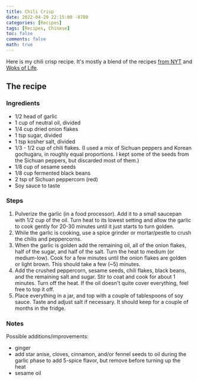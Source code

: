 ```yaml
---
title: Chili Crisp
date: 2022-04-20 22:15:00 -0700
categories: [Recipes]
tags: [Recipes, Chinese]
toc: false
comments: false
math: true
---
```



Here is my chili crisp recipe. It's mostly a blend of the recipes [from NYT][nyt] and [Woks of Life][wol]. 

## The recipe

### Ingredients

- 1/2 head of garlic
- 1 cup of neutral oil, divided
- 1/4 cup dried onion flakes
- 1 tsp sugar, divided
- 1 tsp kosher salt, divided
- 1/3 - 1/2 cup of chili flakes. (I used a mix of Sichuan peppers and Korean gochugaru, in roughly equal proportions. I kept some of the seeds from the Sichuan peppers, but discarded most of them.)
- 1/8 cup of sesame seeds
- 1/8 cup fermented black beans
- 2 tsp of Sichuan peppercorn (red)
- Soy sauce to taste

### Steps

1. Pulverize the garlic (in a food processor). Add it to a small saucepan with 1/2 cup of the oil. Turn heat to its lowest setting and allow the garlic to cook gently for 20-30 minutes until it just starts to turn golden.
2. While the garlic is cooking, use a spice grinder or mortar/pestle to crush the chilis and peppercorns.
3. When the garlic is golden add the remaining oil, all of the onion flakes, half of the sugar, and half of the salt. Turn the heat to medium (or medium-low). Cook for a few minutes until the onion flakes are golden or light brown. This should take a few (~5) minutes. 
4. Add the crushed peppercorn, sesame seeds, chili flakes, black beans, and the remaining salt and sugar. Stir to coat and cook for about 1 minutes. Turn off the heat. If the oil doesn't quite cover everything, feel free to top it off. 
5. Place everything in a jar, and top with a couple of tablespoons of soy sauce. Taste and adjust salt if necessary. It should keep for a couple of months in the fridge. 



### Notes

Possible additions/improvements:

- ginger
- add star anise, cloves, cinnamon, and/or fennel seeds to oil during the garlic phase to add 5-spice flavor, but remove before turning up the heat 
- sesame oil

[nyt]: https://cooking.nytimes.com/recipes/1022366-chile-crisp
[wol]: https://thewoksoflife.com/homemade-chiu-chow-sauce/

